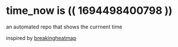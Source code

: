 # time_now is (( 1694498400798 ))

an automated repo that shows the currnent time

inspired by [breakingheatmap](https://github.com/breakingheatmap/breakingheatmap)